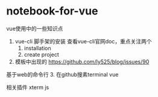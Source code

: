 # notebook-for-vue
vue使用中的一些知识点

1. vue-cli 脚手架的安装
   查看vue-cli官网doc，重点关注两个
   1. installation
   2. create project
2. 模板中出现的
   https://github.com/ly525/blog/issues/90

  
  
  
  
  
基于web的命令行
3. 在github搜素terminal vue
   
   相关插件 xterm js
